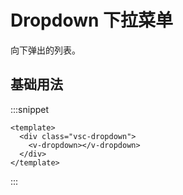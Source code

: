 # Dropdown 下拉菜单

向下弹出的列表。

## 基础用法

:::snippet

```vue
<template>
  <div class="vsc-dropdown">
    <v-dropdown></v-dropdown>
  </div>
</template>
```

:::
